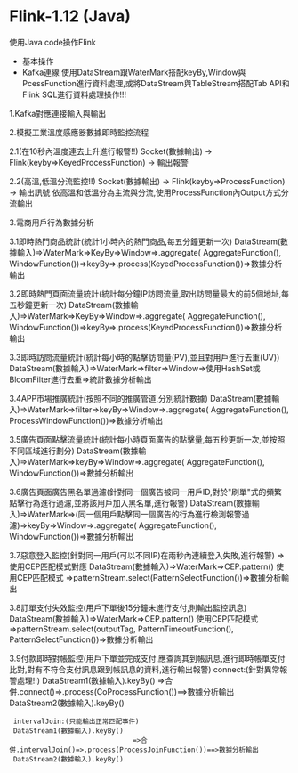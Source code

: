 # Flink-1.12 (Java)
使用Java code操作Flink
- 基本操作
- Kafka連線
使用DataStream跟WaterMark搭配keyBy,Window與PcessFunction進行資料處理,或將DataStream與TableStream搭配Tab API和Flink SQL進行資料處理操作!!!

1.Kafka對應連接輸入與輸出

2.模擬工業溫度感應器數據即時監控流程

  2.1(在10秒內溫度連去上升進行報警!!)
     Socket(數據輸出) -> Flink(keyby=>KeyedProcessFunction) -> 輸出報警

  2.2(高溫,低溫分流監控!!)
     Socket(數據輸出) -> Flink(keyby=>ProcessFunction) -> 輸出訊號
     依高溫和低溫分為主流與分流,使用ProcessFunction內Output方式分流輸出

3.電商用戶行為數據分析
  
  3.1即時熱門商品統計(統計1小時內的熱門商品,每五分鐘更新一次)
     DataStream(數據輸入)=>WaterMark=>KeyBy=>Window=>.aggregate( AggregateFunction(), WindowFunction())=>keyBy=>.process(KeyedProcessFunction())=>數據分析輸出
  
  3.2即時熱門頁面流量統計(統計每分鐘IP訪問流量,取出訪問量最大的前5個地址,每五秒鐘更新一次)
     DataStream(數據輸入)=>WaterMark=>KeyBy=>Window=>.aggregate( AggregateFunction(), WindowFunction())=>keyBy=>.process(KeyedProcessFunction())=>數據分析輸出
 
  3.3即時訪問流量統計(統計每小時的點擊訪問量(PV),並且對用戶進行去重(UV))
     DataStream(數據輸入)=>WaterMark=>filter=>Window=>使用HashSet或BloomFilter進行去重=>統計數據分析輸出
 
  3.4APP市場推廣統計(按照不同的推廣管道,分別統計數據)
     DataStream(數據輸入)=>WaterMark=>filter=>keyBy=>Window=>.aggregate( AggregateFunction(), ProcessWindowFunction())=>數據分析輸出

  3.5廣告頁面點擊流量統計(統計每小時頁面廣告的點擊量,每五秒更新一次,並按照不同區域進行劃分)
     DataStream(數據輸入)=>WaterMark=>keyBy=>Window=>.aggregate( AggregateFunction(), WindowFunction())=>數據分析輸出

  3.6廣告頁面廣告黑名單過濾(針對同一個廣告被同一用戶ID,對於"刷單"式的頻繁點擊行為進行過濾,並將該用戶加入黑名單,進行報警)
     DataStream(數據輸入)=>WaterMark=>(同一個用戶點擊同一個廣告的行為進行檢測報警過濾)=>keyBy=>Window=>.aggregate( AggregateFunction(), WindowFunction())=>數據分析輸出
  
  3.7惡意登入監控(針對同一用戶(可以不同IP)在兩秒內連續登入失敗,進行報警) => 使用CEP匹配模式對應
     DataStream(數據輸入)=>WaterMark=>CEP.pattern() 使用CEP匹配模式 =>patternStream.select(PatternSelectFunction())=>數據分析輸出

  3.8訂單支付失效監控(用戶下單後15分鐘未進行支付,則輸出監控訊息)
     DataStream(數據輸入)=>WaterMark=>CEP.pattern() 使用CEP匹配模式 =>patternStream.select(outputTag, PatternTimeoutFunction(), PatternSelectFunction())=>數據分析輸出

  3.9付款即時對帳監控(用戶下單並完成支付,應查詢其到帳訊息,進行即時帳單支付比對,對有不符合支付訊息跟到帳訊息的資料,進行輸出報警)
     connect:(針對異常報警處理!!)
     DataStream1(數據輸入).keyBy()
                                   =>合併.connect()=>.process(CoProcessFunction())==>數據分析輸出
     DataStream2(數據輸入).keyBy()

     intervalJoin:(只能輸出正常匹配事件)
     DataStream1(數據輸入).keyBy()
                                   =>合併.intervalJoin()=>.process(ProcessJoinFunction())==>數據分析輸出
     DataStream2(數據輸入).keyBy()
